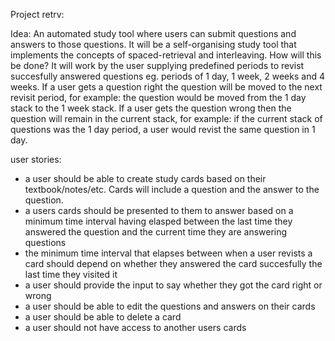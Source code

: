 Project retrv:

Idea: An automated study tool where users can submit questions and answers to those questions.
It will be a self-organising study tool that implements the concepts of spaced-retrieval and interleaving.
How will this be done?
It will work by the user supplying predefined periods to revist succesfully answered questions
eg. periods of 1 day, 1 week, 2 weeks and 4 weeks.
If a user gets a question right the question will be moved to the next revisit period,
for example: the question would be moved from the 1 day stack to the 1 week stack.
If a user gets the question wrong then the question will remain in the current stack,
for example: if the current stack of questions was the 1 day period, a user would revist the same question in 1 day.

user stories:

- a user should be able to create study cards based on their textbook/notes/etc. Cards will include a question
  and the answer to the question.
- a users cards should be presented to them to answer based on a minimum time interval having elasped between
  the last time they answered the question and the current time they are answering questions
- the minimum time interval that elapses between when a user revists a card should depend on whether they
  answered the card succesfully the last time they visited it
- a user should provide the input to say whether they got the card right or wrong
- a user should be able to edit the questions and answers on their cards
- a user should be able to delete a card
- a user should not have access to another users cards

